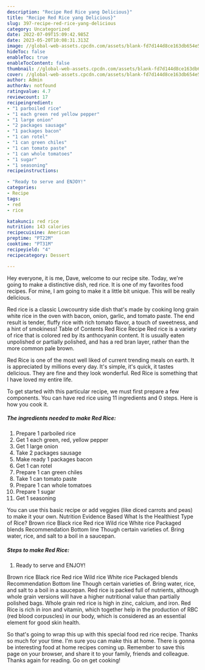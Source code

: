 ```yaml
---
description: "Recipe Red Rice yang Delicious}"
title: "Recipe Red Rice yang Delicious}"
slug: 397-recipe-red-rice-yang-delicious
category: Uncategorized
date: 2022-07-09T15:09:42.985Z
date: 2023-05-20T10:08:31.313Z
image: //global-web-assets.cpcdn.com/assets/blank-fd7d144d8ce163db654e5a02c40b08a2775adb7897d16e4062681dc7e1b2800f.png
hideToc: false
enableToc: true
enableTocContent: false
thumbnail: //global-web-assets.cpcdn.com/assets/blank-fd7d144d8ce163db654e5a02c40b08a2775adb7897d16e4062681dc7e1b2800f.png
cover: //global-web-assets.cpcdn.com/assets/blank-fd7d144d8ce163db654e5a02c40b08a2775adb7897d16e4062681dc7e1b2800f.png
author: Admin
authorAv: notfound
ratingvalue: 4.7
reviewcount: 17
recipeingredient:
- "1 parboiled rice"
- "1 each green red yellow pepper"
- "1 large onion"
- "2 packages sausage"
- "1 packages bacon"
- "1 can rotel"
- "1 can green chiles"
- "1 can tomato paste"
- "1 can whole tomatoes"
- "1 sugar"
- "1 seasoning"
recipeinstructions:

- "Ready to serve and ENJOY!"
categories:
- Recipe
tags:
- red
- rice

katakunci: red rice 
nutrition: 143 calories
recipecuisine: American
preptime: "PT22M"
cooktime: "PT31M"
recipeyield: "4"
recipecategory: Dessert

---
```



Hey everyone, it is me, Dave, welcome to our recipe site. Today, we're going to make a distinctive dish, red rice. It is one of my favorites food recipes. For mine, I am going to make it a little bit unique. This will be really delicious.

Red rice is a classic Lowcountry side dish that&#39;s made by cooking long grain white rice in the oven with bacon, onion, garlic, and tomato paste. The end result is tender, fluffy rice with rich tomato flavor, a touch of sweetness, and a hint of smokiness! Table of Contents Red Rice Recipe Red rice is a variety of rice that is colored red by its anthocyanin content. It is usually eaten unpolished or partially polished, and has a red bran layer, rather than the more common pale brown.

Red Rice is one of the most well liked of current trending meals on earth. It is appreciated by millions every day. It's simple, it's quick, it tastes delicious. They are fine and they look wonderful. Red Rice is something that I have loved my entire life.


To get started with this particular recipe, we must first prepare a few components. You can have red rice using 11 ingredients and 0 steps. Here is how you cook it.

<!--inarticleads1-->

##### The ingredients needed to make Red Rice:

1. Prepare 1 parboiled rice
1. Get 1 each green, red, yellow pepper
1. Get 1 large onion
1. Take 2 packages sausage
1. Make ready 1 packages bacon
1. Get 1 can rotel
1. Prepare 1 can green chiles
1. Take 1 can tomato paste
1. Prepare 1 can whole tomatoes
1. Prepare 1 sugar
1. Get 1 seasoning


You can use this basic recipe or add veggies (like diced carrots and peas) to make it your own. Nutrition Evidence Based What Is the Healthiest Type of Rice? Brown rice Black rice Red rice Wild rice White rice Packaged blends Recommendation Bottom line Though certain varieties of. Bring water, rice, and salt to a boil in a saucepan. 

<!--inarticleads2-->

##### Steps to make Red Rice:


1. Ready to serve and ENJOY!

Brown rice Black rice Red rice Wild rice White rice Packaged blends Recommendation Bottom line Though certain varieties of. Bring water, rice, and salt to a boil in a saucepan. Red rice is packed full of nutrients, although whole grain versions will have a higher nutritional value than partially polished bags. Whole grain red rice is high in zinc, calcium, and iron. Red Rice is rich in iron and vitamin, which together help in the production of RBC (red blood corpuscles) in our body, which is considered as an essential element for good skin health. 

So that's going to wrap this up with this special food red rice recipe. Thanks so much for your time. I'm sure you can make this at home. There is gonna be interesting food at home recipes coming up. Remember to save this page on your browser, and share it to your family, friends and colleague. Thanks again for reading. Go on get cooking!
